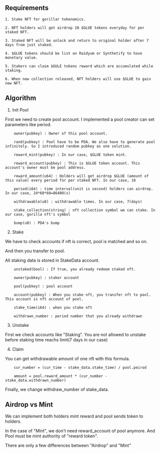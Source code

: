 ## Requirements

	1. Stake NFT for gorillar tokenomics.

	2. NFT holders will get airdrop 10 $GLUE tokens everyday for per staked NFT.

	3. Staked NFT will be unlock and return to original holder after 7 days from just staked.

	4. $GLUE tokens should be list on Raidyum or Synthetify to have monetary value.

	5. Stakers can claim $GULE tokens reward which are accumulated while staking.

	6. When new collection released, NFT holders will use $GLUE to gain new NFT.

## Algorithm

1. Init Pool

First we need to create pool account. I implemented a pool creator can set parameters like period.

```Pool
	owner(pubkey) : Owner of this pool account.

	rand(pubkey) : Pool have to be PDA. We also have to generate pool infinitely. So I introduced random pubkey as one solution.

	reward_mint(pubkey) : In our case, $GLUE token mint.

	reward_account(pubkey) : This is $GLUE token account. This account's owner must be pool address.

	reward_amount(u64) : Holders will get airdrop $GLUE (amount of this value) every period for per staked NFT. In our case, 10

	period(i64) : time interval(unit is second) holders can airdrop. In our case, 24*60*60=86400(s)

	withdrawable(u8) : withdrawable times. In our case, 7(days)

	stake_collection(string) : nft collection symbol we can stake. In our case, gorilla nft's symbol

	bump(u8) : PDA's bump
```

2. Stake

We have to check accounts if nft is correct, pool is matched and so on.

And then you transfer to pool.

All staking data is stored in StakeData account.

```StakeData
	unstaked(bool) : If true, you already redeem staked nft.
	
	owner(pubkey) : staker account

	pool(pubkey) : pool account

	account(pubkey) : When you stake nft, you transfer nft to pool. This account is nft account of pool.

	stake_time(i64) : when you stake nft

	withdrawn_number : period number that you already withdrawn
```

3. Unstake

First we check accounts like "Staking". You are not allowed to unstake before staking time reachs limit(7 days in our case)

4. Claim

You can get withdrawable amount of one nft with this formula.

```withdrawable amount
	cur_number = (cur_time - stake_data.stake_time) / pool.peirod

	amount = pool.reward_amount * (cur_number - stake_data.withdrawn_number)
```

Finally, we change withdraw_number of stake_data.

## Airdrop vs Mint

We can implement both holders mint reward and pool sends token to holders.

In the case of "Mint", we don't need reward_account of pool anymore. And Pool must be mint authority of "reward token".

There are only a few differences between "Airdrop" and "Mint"
